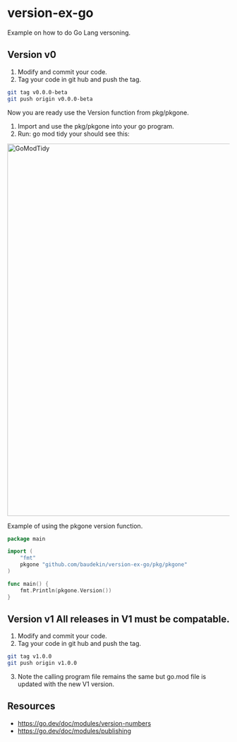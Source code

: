 # version-ex-go
Example on how to do Go Lang versoning.

## Version v0
1. Modify and commit your code.
2. Tag your code in git hub and push the tag.
```bash
git tag v0.0.0-beta
git push origin v0.0.0-beta
```
Now you are ready use the Version function from pkg/pkgone.
1. Import and use the pkg/pkgone into your go program.
2. Run: go mod tidy your should see this: 
<img width="843" alt="GoModTidy" src="https://github.com/baudekin/version-ex-go/assets/585597/08d32555-e73b-486e-bddc-af92b79cbc5a">

Example of using the pkgone version function.
```go
package main

import (
	"fmt"
	pkgone "github.com/baudekin/version-ex-go/pkg/pkgone"
)

func main() {
	fmt.Println(pkgone.Version())
}
```

## Version v1 All releases in V1 must be compatable.
1. Modify and commit your code.
2. Tag your code in git hub and push the tag.
```bash
git tag v1.0.0
git push origin v1.0.0
```
3. Note the calling program file remains the same but go.mod file is updated with the new V1 version.

## Resources
* https://go.dev/doc/modules/version-numbers
* https://go.dev/doc/modules/publishing
